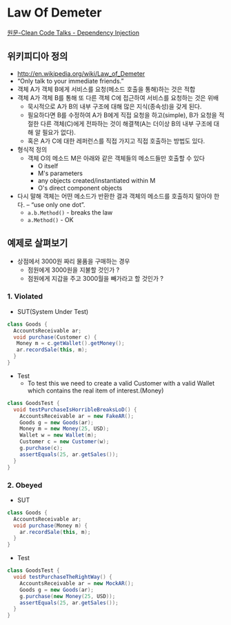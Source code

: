 # Law Of Demeter

[원문-Clean Code Talks - Dependency Injection](https://testing.googleblog.com/2008/11/clean-code-talks-dependency-injection.html)

## 위키피디아 정의

- http://en.wikipedia.org/wiki/Law_of_Demeter
- “Only talk to your immediate friends.”
- 객체 A가 객체 B에게 서비스를 요청(메소드 호출을 통해)하는 것은 적합
- 객체 A가 객체 B를 통해 또 다른 객체 C에 접근하여 서비스를 요청하는 것은 위배
    - 묵시적으로 A가 B의 내부 구조에 대해 많은 지식(종속성)을 갖게 된다.
    - 필요하다면 B를 수정하여 A가 B에게 직접 요청을 하고(simple), B가 요청을 적절한 다른 객체(C)에게 전파하는 것이 해결책(A는 더이상 B의 내부 구조에 대해 알 필요가 없다).
    - 혹은 A가 C에 대한 레퍼런스를 직접 가지고 직접 호출하는 방법도 있다.
- 형식적 정의
    - 객체 O의 메소드 M은 아래와 같은 객체들의 메소드들만 호출할 수 있다
        - O itself
        - M's parameters
        - any objects created/instantiated within M
        - O's direct component objects
- 다시 말해 객체는 어떤 메소드가 반환한 결과 객체의 메소드를 호출하지 말아야 한다. – “use only one dot”.
    - `a.b.Method()` - breaks the law
    - `a.Method()` - OK

## 예제로 살펴보기

- 상점에서 3000원 짜리 물품을 구매하는 경우
    - 점원에게 3000원을 지불할 것인가 ?
    - 점원에게 지갑을 주고 3000월을 빼가라고 할 것인가 ?

### 1. Violated

- SUT(System Under Test)

```java
class Goods {
  AccountsReceivable ar;
  void purchase(Customer c) {
   Money m = c.getWallet().getMoney();
   ar.recordSale(this, m);
  }
}
```

- Test
	- To test this we need to create a valid Customer with a valid Wallet which contains the real item of interest.(Money)
    
```java    
class GoodsTest {
  void testPurchaseIsHorribleBreaksLoD() {
    AccountsReceivable ar = new FakeAR();
    Goods g = new Goods(ar);
    Money m = new Money(25, USD);
    Wallet w = new Wallet(m);
    Customer c = new Customer(w);
    g.purchase(c);
    assertEquals(25, ar.getSales());
  }
}
```

### 2. Obeyed

- SUT

```java
class Goods {
  AccountsReceivable ar;
  void purchase(Money m) {
    ar.recordSale(this, m);
  }
}
```

- Test

```java
class GoodsTest {
  void testPurchaseTheRightWay() {
    AccountsReceivable ar = new MockAR();
    Goods g = new Goods(ar);
    g.purchase(new Money(25, USD));
    assertEquals(25, ar.getSales());
  }
}
```